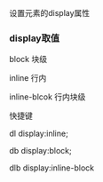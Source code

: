 设置元素的display属性

### display取值

block  块级

inline 行内

inline-blcok 行内块级



快捷键

dl display:inline;

db display:block;

dlb display:inline-block



